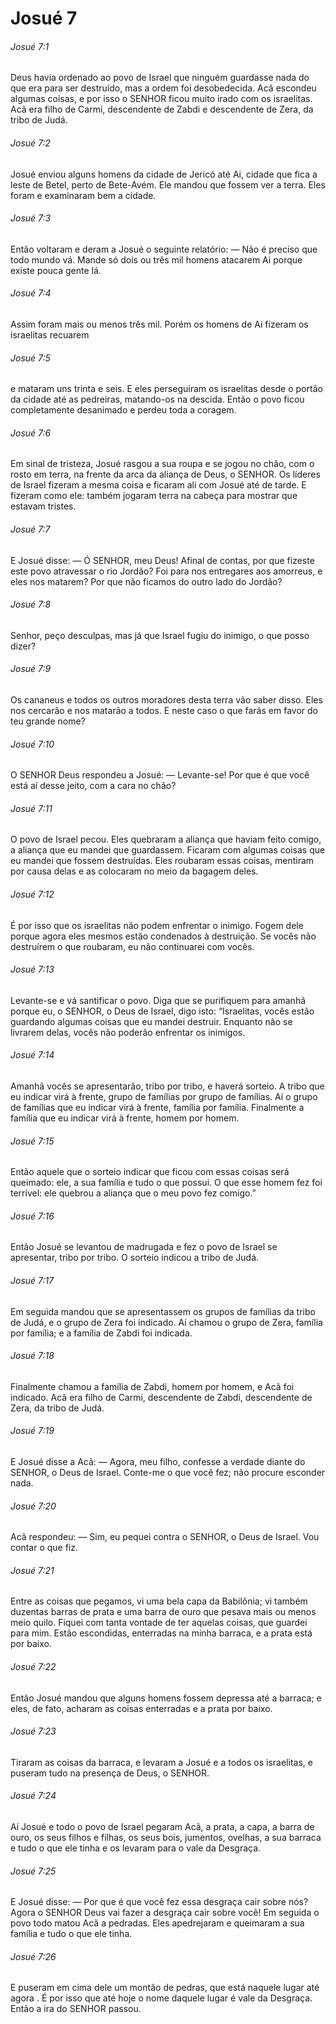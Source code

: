 # Josué 7

###### Josué 7:1

Deus havia ordenado ao povo de Israel que ninguém guardasse nada do que era para ser destruído, mas a ordem foi desobedecida. Acã escondeu algumas coisas, e por isso o SENHOR ficou muito irado com os israelitas. Acã era filho de Carmi, descendente de Zabdi e descendente de Zera, da tribo de Judá.

###### Josué 7:2

Josué enviou alguns homens da cidade de Jericó até Ai, cidade que fica a leste de Betel, perto de Bete-Avém. Ele mandou que fossem ver a terra. Eles foram e examinaram bem a cidade.

###### Josué 7:3

Então voltaram e deram a Josué o seguinte relatório: — Não é preciso que todo mundo vá. Mande só dois ou três mil homens atacarem Ai porque existe pouca gente lá.

###### Josué 7:4

Assim foram mais ou menos três mil. Porém os homens de Ai fizeram os israelitas recuarem

###### Josué 7:5

e mataram uns trinta e seis. E eles perseguiram os israelitas desde o portão da cidade até as pedreiras, matando-os na descida. Então o povo ficou completamente desanimado e perdeu toda a coragem.

###### Josué 7:6

Em sinal de tristeza, Josué rasgou a sua roupa e se jogou no chão, com o rosto em terra, na frente da arca da aliança de Deus, o SENHOR. Os líderes de Israel fizeram a mesma coisa e ficaram ali com Josué até de tarde. E fizeram como ele: também jogaram terra na cabeça para mostrar que estavam tristes.

###### Josué 7:7

E Josué disse: — Ó SENHOR, meu Deus! Afinal de contas, por que fizeste este povo atravessar o rio Jordão? Foi para nos entregares aos amorreus, e eles nos matarem? Por que não ficamos do outro lado do Jordão?

###### Josué 7:8

Senhor, peço desculpas, mas já que Israel fugiu do inimigo, o que posso dizer?

###### Josué 7:9

Os cananeus e todos os outros moradores desta terra vão saber disso. Eles nos cercarão e nos matarão a todos. E neste caso o que farás em favor do teu grande nome?

###### Josué 7:10

O SENHOR Deus respondeu a Josué: — Levante-se! Por que é que você está aí desse jeito, com a cara no chão?

###### Josué 7:11

O povo de Israel pecou. Eles quebraram a aliança que haviam feito comigo, a aliança que eu mandei que guardassem. Ficaram com algumas coisas que eu mandei que fossem destruídas. Eles roubaram essas coisas, mentiram por causa delas e as colocaram no meio da bagagem deles.

###### Josué 7:12

É por isso que os israelitas não podem enfrentar o inimigo. Fogem dele porque agora eles mesmos estão condenados à destruição. Se vocês não destruírem o que roubaram, eu não continuarei com vocês.

###### Josué 7:13

Levante-se e vá santificar o povo. Diga que se purifiquem para amanhã porque eu, o SENHOR, o Deus de Israel, digo isto: “Israelitas, vocês estão guardando algumas coisas que eu mandei destruir. Enquanto não se livrarem delas, vocês não poderão enfrentar os inimigos.

###### Josué 7:14

Amanhã vocês se apresentarão, tribo por tribo, e haverá sorteio. A tribo que eu indicar virá à frente, grupo de famílias por grupo de famílias. Aí o grupo de famílias que eu indicar virá à frente, família por família. Finalmente a família que eu indicar virá à frente, homem por homem.

###### Josué 7:15

Então aquele que o sorteio indicar que ficou com essas coisas será queimado: ele, a sua família e tudo o que possui. O que esse homem fez foi terrível: ele quebrou a aliança que o meu povo fez comigo.”

###### Josué 7:16

Então Josué se levantou de madrugada e fez o povo de Israel se apresentar, tribo por tribo. O sorteio indicou a tribo de Judá.

###### Josué 7:17

Em seguida mandou que se apresentassem os grupos de famílias da tribo de Judá, e o grupo de Zera foi indicado. Aí chamou o grupo de Zera, família por família; e a família de Zabdi foi indicada.

###### Josué 7:18

Finalmente chamou a família de Zabdi, homem por homem, e Acã foi indicado. Acã era filho de Carmi, descendente de Zabdi, descendente de Zera, da tribo de Judá.

###### Josué 7:19

E Josué disse a Acã: — Agora, meu filho, confesse a verdade diante do SENHOR, o Deus de Israel. Conte-me o que você fez; não procure esconder nada.

###### Josué 7:20

Acã respondeu: — Sim, eu pequei contra o SENHOR, o Deus de Israel. Vou contar o que fiz.

###### Josué 7:21

Entre as coisas que pegamos, vi uma bela capa da Babilônia; vi também duzentas barras de prata e uma barra de ouro que pesava mais ou menos meio quilo. Fiquei com tanta vontade de ter aquelas coisas, que guardei para mim. Estão escondidas, enterradas na minha barraca, e a prata está por baixo.

###### Josué 7:22

Então Josué mandou que alguns homens fossem depressa até a barraca; e eles, de fato, acharam as coisas enterradas e a prata por baixo.

###### Josué 7:23

Tiraram as coisas da barraca, e levaram a Josué e a todos os israelitas, e puseram tudo na presença de Deus, o SENHOR.

###### Josué 7:24

Aí Josué e todo o povo de Israel pegaram Acã, a prata, a capa, a barra de ouro, os seus filhos e filhas, os seus bois, jumentos, ovelhas, a sua barraca e tudo o que ele tinha e os levaram para o vale da Desgraça.

###### Josué 7:25

E Josué disse: — Por que é que você fez essa desgraça cair sobre nós? Agora o SENHOR Deus vai fazer a desgraça cair sobre você! Em seguida o povo todo matou Acã a pedradas. Eles apedrejaram e queimaram a sua família e tudo o que ele tinha.

###### Josué 7:26

E puseram em cima dele um montão de pedras, que está naquele lugar até agora . É por isso que até hoje o nome daquele lugar é vale da Desgraça. Então a ira do SENHOR passou.

